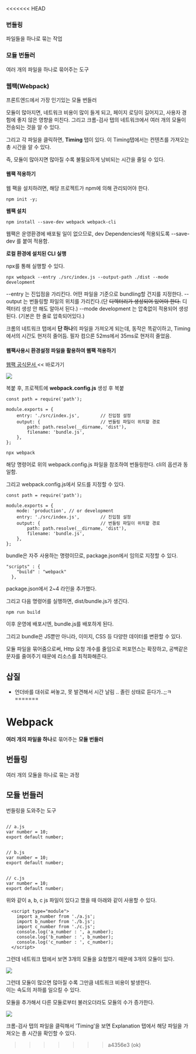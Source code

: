 
<<<<<<< HEAD

### 번들링
파일들을 하나로 묶는 작업

### 모듈 번들러
여러 개의 파일을 하나로 묶어주는 도구

### 웹팩(Webpack)
프론트엔드에서 가장 인기있는 모듈 번들러

모듈이 많아지면, 네트워크 비용이 많이 들게 되고, 페이지 로딩이 길어지고, 사용자 경험에 좋지 않은 영향을 미친다.
그리고 크롬-검사 탭의 네트워크에서 여러 개의 모듈이 전송되는 것을 알 수 있다.

그리고 각 파일을 클릭하면, **Timing** 탭이 있다.
이 Timing탭에서는 컨텐츠를 가져오는 총 시간을 알 수 있다.

즉, 모듈이 많아지면 많아질 수록 불필요하게 낭비되는 시간을 줄일 수 있다.


#### 웹팩 적용하기
웹 팩을 설치하려면, 해당 프로젝트가 npm에 의해 관리되어야 한다.

``` 
npm init -y; 
```

**웹팩 설치**

```
npm install --save-dev webpack webpack-cli 
```

웹팩은 운영환경에 배포될 일이 없으므로, dev Dependencies에 적용되도록 --save-dev 를 붙여 적용함.

**로컬 환경에 설치된 CLI 실행**

npx를 통해 실행할 수 있다.

```
npx webpack --entry ./src/index.js --output-path ./dist --mode development
```

--entry 는 진입점을 가리킨다. 어떤 파일을 기준으로 bundling할 건지를 지정한다.
--output 는 번들링할 파일의 위치를 가리킨다.(단 ~~디렉터리가 생성되어 있어야 한다.~~ 디렉터리 생성 안 해도 알아서 된다.)
--mode development 는 압축없이 적용되어 생성된다. (기본은 한 줄로 압축되어있다.)

크롬의 네트워크 탭에서 **단 하나**의 파일을 가져오게 되는데, 동작은 똑같이하고, Timing에서의 시간도 현저히 줄어듬.
필자 컴으론 52ms에서 35ms로 현저히 줄었음.


#### 웹팩사용시 환경설정 파일을 활용하여 웹팩 적용하기

[웹팩 공식문서 ](https://webpack.kr/) << 바로가기

<div align="left">
    <img src="https://velog.velcdn.com/images/tjdtn4484/post/c7934489-3db8-4ae1-970d-c55fdb596d88/image.png">
</div>

복붙 후, 프로젝트에 **webpack.config.js** 생성 후 복붙

```
const path = require('path');

module.exports = {
    entry: './src/index.js',        // 진입점 설정
    output: {                       // 번들링 파일이 위치할 경로
        path: path.resolve(__dirname, 'dist'),
        filename: 'bundle.js',
    },
};
```

```
npx webpack 
```

해당 명령어로 위의 webpack.config.js 파일을 참조하여 번들링한다.
cli의 옵션과 동일함.

그리고 webpack.config.js에서 모드를 지정할 수 있다.

```
const path = require('path');

module.exports = {
    mode: 'production', // or development
    entry: './src/index.js',        // 진입점 설정
    output: {                       // 번들링 파일이 위치할 경로
        path: path.resolve(__dirname, 'dist'),
        filename: 'bundle.js',
    },
};
```

bundle은 자주 사용하는 명령이므로, package.json에서 임의로 지정할 수 있다.

```
"scripts" : {
    "build" : "webpack"
  },
```

package.json에서 2~4 라인을 추가했다.

그리고 다음 명령어를 실행하면, dist/bundle.js가 생긴다.

```
npm run build
```

이후 운영에 배포시엔, bundle.js를 배포하게 된다.

그리고 bundle은 JS뿐만 아니라, 이미지, CSS 등 다양한 데이터를 변환할 수 있다.

모듈 파일을 묶어줌으로써, Http 요청 개수를 줄임으로 퍼포먼스는 확장하고, 
공백같은 문자를 줄여주기 때문에 리소스를 최적화해준다.


## 삽질 
- 언더바를 대쉬로 써놓고, 못 발견해서 시간 날림 .. 졸린 상태로 듣다가..;;ㅋ
=======
# Webpack
**여러 개의 파일을 하나**로 묶어주는 **모듈 번들러**

## 번들링
여러 개의 모듈을 하나로 묶는 과정

## 모듈 번들러
번들링을 도와주는 도구


```

// a.js
var number = 10;
export default number;

```

```

// b.js
var number = 10;
export default number;

```

```

// c.js
var number = 10;
export default number;

```

위와 같이 a, b, c js 파일이 있다고 했을 때
아래와 같이 사용할 수 있다.

```
  <script type="module">
    import a_number from './a.js';
    import b_number from './b.js';
    import c_number from './c.js';
    console.log('a_number : ', a_number);
    console.log('b_number : ', b_number);
    console.log('c_number : ', c_number);
  </script>
```

그런데 네트워크 탭에서 보면 3개의 모듈을 요청했기 때문에 3개의 모듈이 있다.

<div align="left">
    <img src="https://velog.velcdn.com/images/tjdtn4484/post/1f41b8b1-7c28-4e89-8956-1b3a218ebff5/image.png"/>
</div>

그런데 모듈이 많으면 많아질 수록 그만큼 네트워크 비용이 발생한다.
<br> 이는 속도의 저하를 일으킬 수 있다.

모듈을 추가해서 다른 모듈로부터 불러오더라도 모듈의 수가 증가한다.

<div align="left">
    <img src="https://velog.velcdn.com/images/tjdtn4484/post/3c1872bb-5dfa-4653-bf9f-134f9195b30a/image.png"/>
</div>

크롬-검사 탭의 파일을 클릭해서 'Timing'을 보면 Explanation 탭에서 해당 파일을 가져오는 총 시간을 확인할 수 있다.
>>>>>>> a4356e3 (ok)

